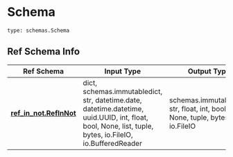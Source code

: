 # Schema
```
type: schemas.Schema
```

## Ref Schema Info
Ref Schema | Input Type | Output Type
---------- | ---------- | -----------
[**ref_in_not.RefInNot**](../../../../../../components/schema/ref_in_not.md) | dict, schemas.immutabledict, str, datetime.date, datetime.datetime, uuid.UUID, int, float, bool, None, list, tuple, bytes, io.FileIO, io.BufferedReader | schemas.immutabledict, str, float, int, bool, None, tuple, bytes, io.FileIO
